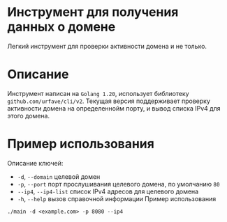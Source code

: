# Инструмент для получения данных о домене
Легкий инструмент для проверки активности домена и не только. 
# Описание
Инструмент написан на ```Golang 1.20```, использует библиотеку ```github.com/urfave/cli/v2```. Текущая версия
поддерживает проверку активности домена на определеннойм порту, и вывод списка IPv4 для этого домена.
# Пример использования
Описание ключей:
 - ```-d```, ```--domain``` целевой домен
 - ```-p```, ```--port``` порт прослушивания целевого домена, по умолчанию ```80```
 - ```--ip4```, ```--ip4-list``` список IPv4 адресов для целевого домена
 - ```-h```, ```--help``` вызов справочной информации
Пример использования
```
./main -d <example.com> -p 8080 --ip4
```

